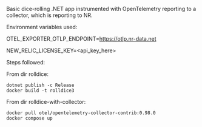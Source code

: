 Basic dice-rolling .NET app instrumented with OpenTelemetry reporting to a collector, which is reporting to NR.

Environment variables used:

OTEL_EXPORTER_OTLP_ENDPOINT=https://otlp.nr-data.net

NEW_RELIC_LICENSE_KEY=<api_key_here>


Steps followed:

From dir rolldice:
```
dotnet publish -c Release
docker build -t rolldice3
```

From dir rolldice-with-collector:
```
docker pull otel/opentelemetry-collector-contrib:0.98.0
docker compose up
```
